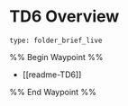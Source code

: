 # TD6 Overview
 
```ccard
type: folder_brief_live
```
 
%% Begin Waypoint %%
- [[readme-TD6]]

%% End Waypoint %%